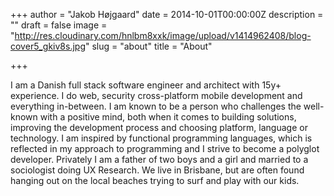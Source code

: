 +++
author = "Jakob Højgaard"
date = 2014-10-01T00:00:00Z
description = ""
draft = false
image = "http://res.cloudinary.com/hnlbm8xxk/image/upload/v1414962408/blog-cover5_gkiv8s.jpg"
slug = "about"
title = "About"

+++

I am a Danish full stack software engineer and architect with
15y+ experience. I do web, security cross-platform mobile development
and everything in-between. I am known to be a person who challenges
the well-known with a positive mind, both when it comes to building
solutions, improving the development process and choosing platform,
language or technology. I am inspired by functional programming languages,
which is reflected in my approach to programming and I strive
to become a polyglot developer. Privately I am a father of two boys and a
girl and married to a sociologist doing UX Research. We live in Brisbane,
but are often found hanging out on the local beaches trying to surf and
play with our kids.